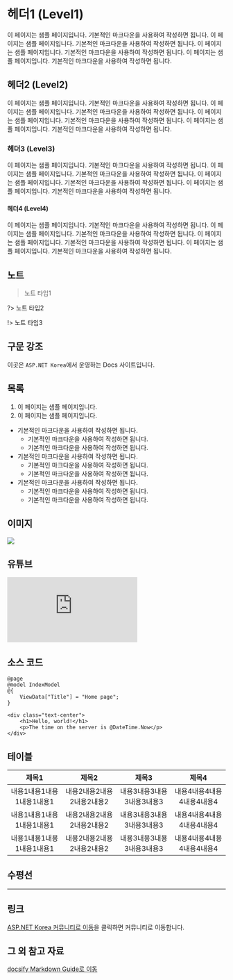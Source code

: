 # 헤더1 (Level1)

<!-- 상단 부가기능 영역 ------------------------------------------------------------------------------------------>
<!-- <div class="divInfoArea"></div> -->
<!--------------------------------------------------------------------------------------------------------------->

이 페이지는 샘플 페이지입니다. 기본적인 마크다운을 사용하여 작성하면 됩니다. 이 페이지는 샘플 페이지입니다. 기본적인 마크다운을 사용하여 작성하면 됩니다.
이 페이지는 샘플 페이지입니다. 기본적인 마크다운을 사용하여 작성하면 됩니다. 이 페이지는 샘플 페이지입니다. 기본적인 마크다운을 사용하여 작성하면 됩니다.

## 헤더2 (Level2)

이 페이지는 샘플 페이지입니다. 기본적인 마크다운을 사용하여 작성하면 됩니다. 이 페이지는 샘플 페이지입니다. 기본적인 마크다운을 사용하여 작성하면 됩니다.
이 페이지는 샘플 페이지입니다. 기본적인 마크다운을 사용하여 작성하면 됩니다. 이 페이지는 샘플 페이지입니다. 기본적인 마크다운을 사용하여 작성하면 됩니다.

### 헤더3 (Level3)

이 페이지는 샘플 페이지입니다. 기본적인 마크다운을 사용하여 작성하면 됩니다. 이 페이지는 샘플 페이지입니다. 기본적인 마크다운을 사용하여 작성하면 됩니다.
이 페이지는 샘플 페이지입니다. 기본적인 마크다운을 사용하여 작성하면 됩니다. 이 페이지는 샘플 페이지입니다. 기본적인 마크다운을 사용하여 작성하면 됩니다.

#### 헤더4 (Level4)

이 페이지는 샘플 페이지입니다. 기본적인 마크다운을 사용하여 작성하면 됩니다. 이 페이지는 샘플 페이지입니다. 기본적인 마크다운을 사용하여 작성하면 됩니다.
이 페이지는 샘플 페이지입니다. 기본적인 마크다운을 사용하여 작성하면 됩니다. 이 페이지는 샘플 페이지입니다. 기본적인 마크다운을 사용하여 작성하면 됩니다.

## 노트

> 노트 타입1

?> 노트 타입2

!> 노트 타입3

## 구문 강조

이곳은 `ASP.NET Korea`에서 운영하는 Docs 사이트입니다.

## 목록

1. 이 페이지는 샘플 페이지입니다.
2. 이 페이지는 샘플 페이지입니다.

- 기본적인 마크다운을 사용하여 작성하면 됩니다.
  - 기본적인 마크다운을 사용하여 작성하면 됩니다.
  - 기본적인 마크다운을 사용하여 작성하면 됩니다.
- 기본적인 마크다운을 사용하여 작성하면 됩니다.
  - 기본적인 마크다운을 사용하여 작성하면 됩니다.
  - 기본적인 마크다운을 사용하여 작성하면 됩니다.
- 기본적인 마크다운을 사용하여 작성하면 됩니다.
  - 기본적인 마크다운을 사용하여 작성하면 됩니다.
  - 기본적인 마크다운을 사용하여 작성하면 됩니다.

## 이미지

![](https://docs.microsoft.com/ko-kr/learn/certifications/images/image-working-group.jpg)

## 유튜브

<div class="divYoutubeContainer">
    <iframe src="https://www.youtube.com/embed/lE8NdaX97m0" frameborder="0" allow="accelerometer; autoplay; encrypted-media; gyroscope; picture-in-picture" allowfullscreen></iframe>
</div>

## 소스 코드

```razor
@page
@model IndexModel
@{
    ViewData["Title"] = "Home page";
}

<div class="text-center">
    <h1>Hello, world!</h1>
    <p>The time on the server is @DateTime.Now</p>
</div>
```

## 테이블

|           제목1           |           제목2           |           제목3           |           제목4           |
| :-----------------------: | :-----------------------: | :-----------------------: | :-----------------------: |
| 내용1내용1내용1내용1내용1 | 내용2내용2내용2내용2내용2 | 내용3내용3내용3내용3내용3 | 내용4내용4내용4내용4내용4 |
| 내용1내용1내용1내용1내용1 | 내용2내용2내용2내용2내용2 | 내용3내용3내용3내용3내용3 | 내용4내용4내용4내용4내용4 |
| 내용1내용1내용1내용1내용1 | 내용2내용2내용2내용2내용2 | 내용3내용3내용3내용3내용3 | 내용4내용4내용4내용4내용4 |

## 수평선

---

## 링크

[ASP.NET Korea 커뮤니티로 이동](http://aspnet.kr)을 클릭하면 커뮤니티로 이동합니다.

## 그 외 참고 자료

[docsify Markdown Guide로 이동](https://docsify.js.org/#/helpers)

<!-- 하단 부가기능 영역 ------------------------------------------------------------------------------------------>
<div class="divSocialArea"></div>
<!--------------------------------------------------------------------------------------------------------------->

<!-- 스크립트 호출 영역 ------------------------------------------------------------------------------------------>
<script>AspNetKoreaDocs.CallAddtionalFunctions('', '');</script>
<!--------------------------------------------------------------------------------------------------------------->
